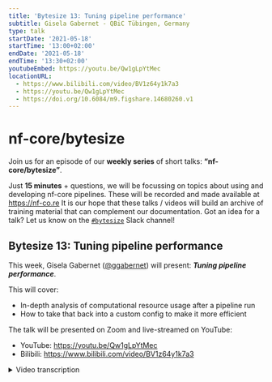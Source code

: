 ```yaml
---
title: 'Bytesize 13: Tuning pipeline performance'
subtitle: Gisela Gabernet - QBiC Tübingen, Germany
type: talk
startDate: '2021-05-18'
startTime: '13:00+02:00'
endDate: '2021-05-18'
endTime: '13:30+02:00'
youtubeEmbed: https://youtu.be/Qw1gLpYtMec
locationURL:
  - https://www.bilibili.com/video/BV1z64y1k7a3
  - https://youtu.be/Qw1gLpYtMec
  - https://doi.org/10.6084/m9.figshare.14680260.v1
---
```


# nf-core/bytesize

Join us for an episode of our **weekly series** of short talks: **“nf-core/bytesize”**.

Just **15 minutes** + questions, we will be focussing on topics about using and developing nf-core pipelines.
These will be recorded and made available at <https://nf-co.re>
It is our hope that these talks / videos will build an archive of training material that can complement our documentation.
Got an idea for a talk? Let us know on the [`#bytesize`](https://nfcore.slack.com/channels/bytesize) Slack channel!

## Bytesize 13: Tuning pipeline performance

This week, Gisela Gabernet ([@ggabernet](http://github.com/ggabernet/)) will present: _**Tuning pipeline performance**_.

This will cover:

- In-depth analysis of computational resource usage after a pipeline run
- How to take that back into a custom config to make it more efficient

The talk will be presented on Zoom and live-streamed on YouTube:

- YouTube: <https://youtu.be/Qw1gLpYtMec>
- Bilibili: <https://www.bilibili.com/video/BV1z64y1k7a3>

<details markdown="1"><summary>Video transcription</summary>
:::note
The content has been edited to make it reader-friendly
:::

[0:47](https://youtu.be/Qw1gLpYtMec?list=PL3xpfTVZLcNiSvvPWORbO32S1WDJqKp1e&t=47) I will talk about tuning pipeline performance and specify the resource requirements for your pipelines. So, here’s the background, maybe you are a pipeline developer of a Nextflow pipeline and you’d like to incorporate your pipeline into nf-core or maybe you’ve found an nf-core pipeline that you would like to use to work with your own data.

[1:13](https://youtu.be/Qw1gLpYtMec?list=PL3xpfTVZLcNiSvvPWORbO32S1WDJqKp1e&t=73) Then you are ready to launch your pipeline to your local cluster or commercial cloud infrastructure with potentially high amounts of input data. The nice thing about nf-core pipelines is that we have a predefined set of resource requirements that should allow you to more or less effortlessly launch your pipelines across all these infrastructures. So I’m going to cover how we set this up and tweak it in case you need to.

[2:01](https://youtu.be/Qw1gLpYtMec?list=PL3xpfTVZLcNiSvvPWORbO32S1WDJqKp1e&t=121) When writing a Nextflow pipeline, for each process of the pipeline, there is a default possibility for specifying resource requests. This is for example, the number of CPUs that this process will use, how much memory this process will need, and for how long that job can run. It is important to efficiently request those resources in the cluster or cloud scheduler. If you request fewer resources, and your job exceeds what you’ve requested, it will be killed. On the other hand, if you request too much, you end up using your cluster inefficiently, which can result in unnecessary costs. So it is important to find a balance.

[3:11](https://youtu.be/Qw1gLpYtMec?list=PL3xpfTVZLcNiSvvPWORbO32S1WDJqKp1e&t=191) There is no magic formula to find the best configuration, but let’s have a look at something that could help. So start small and then go big. But here’s another very nice tool, which is the Nextflow execution report that can help you define your resource requests. So when running an nf-core pipeline, there’s a subfolder called `pipeline_info` under the pipeline results folder, where you can find the Nextflow execution report. We’re now going to have a look at a sample execution report for `nf-core/rnaseq`.

[4:03](https://youtu.be/Qw1gLpYtMec?list=PL3xpfTVZLcNiSvvPWORbO32S1WDJqKp1e&t=243) So in this Nextflow report for `nf-core/rnaseq`, you can see that it’s run all the processes successfully.

[4:19](https://youtu.be/Qw1gLpYtMec?list=PL3xpfTVZLcNiSvvPWORbO32S1WDJqKp1e&t=259) An interesting section of this report is the report on resource usage.

[4:22](https://youtu.be/Qw1gLpYtMec?list=PL3xpfTVZLcNiSvvPWORbO32S1WDJqKp1e&t=262) Here you see that for each of the processes of the pipeline. It lists how many CPUs were used for each process.

[4:36](https://youtu.be/Qw1gLpYtMec?list=PL3xpfTVZLcNiSvvPWORbO32S1WDJqKp1e&t=276) It also shows the statistics across the different samples that were running in the pipeline.

[4:46](https://youtu.be/Qw1gLpYtMec?list=PL3xpfTVZLcNiSvvPWORbO32S1WDJqKp1e&t=286) You can see the raw usage and there’s another tab that allows you to see what percentage of the allocated resources were actually used.

[4:57](https://youtu.be/Qw1gLpYtMec?list=PL3xpfTVZLcNiSvvPWORbO32S1WDJqKp1e&t=297) In this case, you’d like to optimise that so that you use most of the allocated resources, while also leaving a margin for larger samples that can take longer than usual.

[5:16](https://youtu.be/Qw1gLpYtMec?list=PL3xpfTVZLcNiSvvPWORbO32S1WDJqKp1e&t=316) We also have a section for memory requests. Here you can see the physical RAM that each of the processors used, the virtual RAM, and the percentage of the allocated RAM that was actually used by the processors.

[5:36](https://youtu.be/Qw1gLpYtMec?list=PL3xpfTVZLcNiSvvPWORbO32S1WDJqKp1e&t=336) Finally, there’s also a section on the duration for each process.

[5:48](https://youtu.be/Qw1gLpYtMec?list=PL3xpfTVZLcNiSvvPWORbO32S1WDJqKp1e&t=348) One recommendation would be to use some defaults that seem sensible and then have a look at the resource usage report.

[6:10](https://youtu.be/Qw1gLpYtMec?list=PL3xpfTVZLcNiSvvPWORbO32S1WDJqKp1e&t=370) When you’re developing a pipeline and writing the code, this can be specified as a part of the Nextflow configuration, so that would be a part of `nextflow.config` for most Nextflow pipelines. For nf-core pipelines, we have this resource configuration in a separate file, so that’s easier and cleaner to read. That one is called `base.config` and can be found in the subdirectory confs of the pipeline. This base.config is imported inside the main nextflow.config, so inside this config file there’s the process scope where the defaults of CPU, memory, and time requested for each process is defined. In this case, the default would be one CPU, 6 GB of memory, and four hours of time. This is not going to be enough for all the processes in the pipeline. Another thing that we can see from this default configuration is that we have these resources multiplied by `task.attempt`. Whenever a process is retried, the number of requested resources will be doubled. These can be defined with the exit statements `errorStrategy`, `maxRetries`, `maxErrors`. We can also see if a process should be retried or finished depending on the exit status. So in this case for nf-core/rnaseq, if the jobs end with one of these exit statuses, that process will either be retried after doubling the initial resource requests or will be finished with this `maxRetries` option. You can also define how many times the process should be retried. In this case, it’s just one, so it will be retried once. If it ends with one of these exit status codes, it will be retried with double the number of requested resources. Finally, another thing that we see here in the default process definition is this `check_max` function. This ensures that the resources you request for each of the processes don’t exceed the available maximum computing resources. We will later see how to define these, but in a nutshell, if you’d like to launch a pipeline within your institutional cluster, you have a maximum amount of memory and number of CPUs that each node has. So this ensures that this request on exit does not exceed those maximum resources.

[9:28](https://youtu.be/Qw1gLpYtMec?list=PL3xpfTVZLcNiSvvPWORbO32S1WDJqKp1e&t=568) It could be the default that is there for each of the processes, but these would likely be insufficient for all the processes in the pipeline. So it should be defined if some processes need more resources. For nf-core pipelines, we define this in the base.config that specifies different types of processes. So for example process_low that will need more resources as a default but still low resources or process_medium that will increase to a minimum resource definition here. This is done via labels and this code will also be a part of the nf-core template, so you don’t need to define this. You should just try to use those labels as they are defined in the base.config when defining your own processes. So for example, for the `FASTQC` process, this one contains a process_medium label already, meaning that for this process, these resource requests will be used. You can also define these labels for new processes as part of nf-core pipelines. Then the resource request definitions are already pretty fine.

[10:58](https://youtu.be/Qw1gLpYtMec?list=PL3xpfTVZLcNiSvvPWORbO32S1WDJqKp1e&t=658) However for some of the processes, you might need to define some defaults that don’t match any of the labels here. In this case you can also define the base resources request for that process `withNAME` statement, and there you provide the name of the process directly instead of a label.

[11:26](https://youtu.be/Qw1gLpYtMec?list=PL3xpfTVZLcNiSvvPWORbO32S1WDJqKp1e&t=686) In the case of DSL2, the name of the process should still be the name that defines part of the pipeline code and not also include the name of the workflow or sub-workflow where this module is present. So that’s how a specific request can be defined.

[11:56](https://youtu.be/Qw1gLpYtMec?list=PL3xpfTVZLcNiSvvPWORbO32S1WDJqKp1e&t=711) So that in principle is taken care of for nf-core pipelines. However, sometimes you might want to change those defaults that are defined for a specific pipeline. So when you’re using an nf-core pipeline, one of the first things you need to define resource-wise is what the maximum resources you have are, be it in your local computer or on the cluster that you are using. This can be done directly via pipeline parameters - all nf-core pipelines have the parameters `--max_memory`, `max_cpus`, and `--max_time` - and you can directly specify the maximum resources there. But if you’re using nf-core pipelines often within your cluster, it is a good idea to define an institutional config profile (see [Bytesize#10](https://nf-co.re/events/2021/bytesize-10-institutional-profiles) as part of the nf-core configs repository. The max resources would already be defined as part of this institutional profile.

[13:24](https://youtu.be/Qw1gLpYtMec?list=PL3xpfTVZLcNiSvvPWORbO32S1WDJqKp1e&t=804) What if you would like to define not only the maximum resources but also tweak the resource request for a specific process because you have especially large samples or small samples, you can do that with a custom nextflow.config. It’s also possible to provide nextflow.config with the -c parameter, and inside this custom config, you can define using the same syntax as before. Special resource requests for the process that you’d like to change for example in the case of MarkDuplicates, the process requests a change to 20 GB and CPUs to 20. So that’s in case you’re a pipeline user and you’d like to change requests for a specific process. If you have that often, you would need to change the defaults of a specific pipeline when running it for your data. You can also contact us on Slack so that we take care of these defaults and tweak them so that most users don’t face those issues. Or even open a pull request yourself to the base.config to change these defaults.

[15:09](https://youtu.be/Qw1gLpYtMec?list=PL3xpfTVZLcNiSvvPWORbO32S1WDJqKp1e&t=909) So that’s what I wanted to cover today. Reach out on Slack if you have any questions.

</details>
